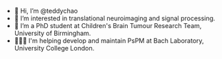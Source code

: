 - 👋 Hi, I’m @teddychao
- 👀 I’m interested in translational neuroimaging and signal processing.
- 🌱 I’m a PhD student at Children's Brain Tumour Research Team, University of Birmingham.
- 👨🏻‍💻 I'm helping develop and maintain PsPM at Bach Laboratory, University College London.
<!---
teddychao/teddychao is a ✨ special ✨ repository because its `README.md` (this file) appears on your GitHub profile.
You can click the Preview link to take a look at your changes.
--->
